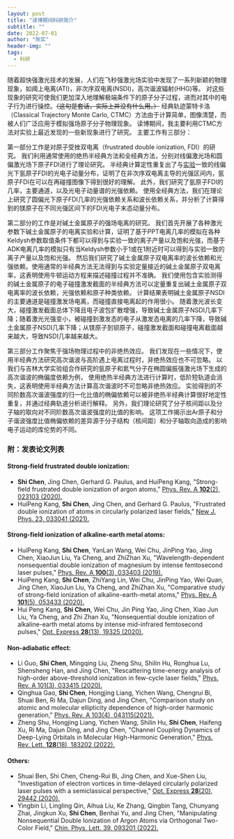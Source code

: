 ```yaml
---
layout: post
title: "读博期间科研简介"
subtitle: ""
date: 2022-07-01
author: "陈实"
header-img: ""
tags:
  - 科研
---
```


随着超快强激光技术的发展，人们在飞秒强激光场实验中发现了一系列新颖的物理现象，如阈上电离(ATI)，非次序双电离(NSDI)，高次谐波辐射(HHG)等。
对这些现象的研究可使我们更加深入地理解极端条件下的原子分子过程，进而对其中的电子行为进行操控。~~（这句是套话，实际上并没有什么用。）~~
经典轨迹蒙特卡洛（Classical Trajectory Monte Carlo, CTMC）方法由于计算简单，图像清楚，而被人们广泛应用于模拟强场原子分子物理现象。
读博期间，我主要利用CTMC方法对实验上最近发现的一些新现象进行了研究。
主要工作有三部分：

第一部分工作是对原子受挫双电离（frustrated double ionization, FDI）的研究。
我们利用通常使用的绝热半经典方法和全经典方法，分别对线偏激光场和圆偏激光场下原子FDI进行了理论研究。
半经典计算定性重复出了与[实验](https://journals.aps.org/prresearch/abstract/10.1103/PhysRevResearch.2.013021)一致的线偏光下氩原子FDI的光电子动量分布，证明了在非次序双电离主导的光强区间内，氩原子FDI在可以在再碰撞图像下得到很好的理解。
此外，我们研究了氩原子FDI的几率，主要通道，以及光电子动量谱的光强依赖。
使用全经典方法，我们在理论上研究了圆偏光下原子FDI几率的光强依赖关系和波长依赖关系，并分析了计算得到的镁原子在不同光强区间下的FDI光电子末态动量分布。

第二部分的工作是对碱土金属原子的强场电离的研究。
我们首先开展了各种激光参数下碱土金属原子的电离实验和计算，证明了基于PPT电离几率的模拟在各种Keldysh参数取值条件下都可以得到与实验一致的离子产量以及饱和光强，而基于ADK电离几率的模拟只有当Keldysh参数小于1或在1附近时可以得到与实验一致的离子产量以及饱和光强。
然后我们研究了碱土金属原子双电离率的波长依赖和光强依赖。使用通常的半经典方法无法得到与实验定量接近的碱土金属原子双电离率，这表明使用牛顿运动方程来描述碰撞过程并不准确。
我们使用包含实验测得的碱土金属原子的电子碰撞激发截面的半经典方法可以定量重复出碱土金属原子双电离率的波长依赖，光强依赖和原子种类依赖。
计算结果表明碱土金属原子NSDI的主要通道是碰撞激发场电离，而碰撞直接电离起的作用很小。
随着激光波长变大，碰撞激发截面总体下降且电子波包扩散增强，导致碱土金属原子NSDI几率下降；随着激光光强变小，被碰撞到激发态的电子从激发态电离的几率下降，导致碱土金属原子NSDI几率下降；从镁原子到钡原子，碰撞激发截面和碰撞电离截面越来越大，导致NSDI几率越来越大。

第三部分工作聚焦于强场物理过程中的非绝热效应。
我们发现在一些情况下，使用半经典方法研究高次谐波与高阶遇上电离过程时，非绝热效应也不可忽略。
以我们与吉林大学实验组合作研究的氩原子和氮气分子在椭圆偏振强激光场下生成的高次谐波的椭偏度依赖为例，
使用绝热半经典方法进行计算时，低阶短轨道会消失，这表明使用半经典方法计算高次谐波时不可忽略非绝热效应。
实验得到的不同阶数高次谐波强度的归一化比值的椭偏依赖可以被非绝热半经典计算很好地定性重复，并通过经典轨道分析进行解释。
另外，我们理论研究了分子核间距以及分子轴的取向对不同阶数高次谐波强度的比值的影响。
这项工作揭示出Ar原子和分子谐波强度比值椭偏依赖的差异源于分子结构（核间距）和分子轴取向造成的影响电子运动的库伦势的不同。


### 附：发表论文列表

#### Strong-field frustrated double ionization:
- **Shi Chen**, Jing Chen, Gerhard G. Paulus, and HuiPeng Kang, "Strong-field frustrated double ionization of argon atoms," [Phys. Rev. A **102**(2), 023103 (2020).](https://journals.aps.org/pra/abstract/10.1103/PhysRevA.102.023103)
- HuiPeng Kang, **Shi Chen**, Jing Chen, and Gerhard G. Paulus, "Frustrated double ionization of atoms in circularly polarized laser fields," [New J. Phys. 23, 033041 (2021).](https://iopscience.iop.org/article/10.1088/1367-2630/abe79d/meta)

#### Strong-field ionization of alkaline-earth metal atoms:
- HuiPeng Kang, **Shi Chen**, YanLan Wang, Wei Chu, JinPing Yao, Jing Chen, XiaoJun Liu, Ya Cheng, and ZhiZhan Xu, "Wavelength-dependent nonsequential double ionization of magnesium by intense femtosecond laser pulses," [Phys. Rev. A **100**(3), 033403 (2019).](https://journals.aps.org/pra/abstract/10.1103/PhysRevA.100.033403)
- HuiPeng Kang, **Shi Chen**, ZhiYang Lin, Wei Chu, JinPing Yao, Wei Quan, Jing Chen, XiaoJun Liu, Ya Cheng, and ZhiZhan Xu, "Comparative study of strong-field ionization of alkaline-earth-metal atoms," [Phys. Rev. A **101**(5), 053433 (2020).](https://journals.aps.org/pra/abstract/10.1103/PhysRevA.101.053433)
- Hui Peng Kang, **Shi Chen**, Wei Chu, Jin Ping Yao, Jing Chen, Xiao Jun Liu, Ya Cheng, and Zhi Zhan Xu, "Nonsequential double ionization of alkaline-earth metal atoms by intense mid-infrared femtosecond pulses," [Opt. Express **28**(13), 19325 (2020).](https://opg.optica.org/oe/fulltext.cfm?uri=oe-28-13-19325)

#### Non-adiabatic effect:
- Li Guo, **Shi Chen**, Mingqing Liu, Zheng Shu, Shilin Hu, Ronghua Lu, Shensheng Han, and Jing Chen, "Rescattering time-energy analysis of high-order above-threshold ionization in few-cycle laser fields," [Phys. Rev. A 101(3), 033415 (2020).](https://journals.aps.org/pra/abstract/10.1103/PhysRevA.101.033415)
- Qinghua Gao, **Shi Chen**, Hongjing Liang, Yichen Wang, Chengrui Bi, Shuai Ben, Ri Ma, Dajun Ding, and Jing Chen, "Comparison study on atomic and molecular ellipticity dependence of high-order harmonic generation," [Phys. Rev. A 103(4), 043115(2021).](https://journals.aps.org/pra/abstract/10.1103/PhysRevA.103.043115)
- Zheng Shu, Hongjing Liang, Yichen Wang, Shilin Hu, **Shi Chen**, Haifeng Xu, Ri Ma, Dajun Ding, and Jing Chen, "Channel Coupling Dynamics of Deep-Lying Orbitals in Molecular High-Harmonic Generation," [Phys. Rev. Lett. **128**(18), 183202 (2022).](https://journals.aps.org/prl/abstract/10.1103/PhysRevLett.128.183202)

#### Others:
- Shuai Ben, Shi Chen, Cheng-Rui Bi, Jing Chen, and Xue-Shen Liu, "Investigation of electron vortices in time-delayed circularly polarized laser pulses with a semiclassical perspective," [Opt. Express **28**(20), 29442 (2020).](https://opg.optica.org/oe/fulltext.cfm?uri=oe-28-20-29442)
- Yingbin Li, Lingling Qin, Aihua Liu, Ke Zhang, Qingbin Tang, Chunyang Zhai, Jingkun Xu, **Shi Chen**, Benhai Yu, and Jing Chen, "Manipulating Nonsequential Double Ionization of Argon Atoms via Orthogonal Two-Color Field," [Chin. Phys. Lett. 39, 093201 (2022).](https://iopscience.iop.org/article/10.1088/0256-307X/39/9/093201/meta)